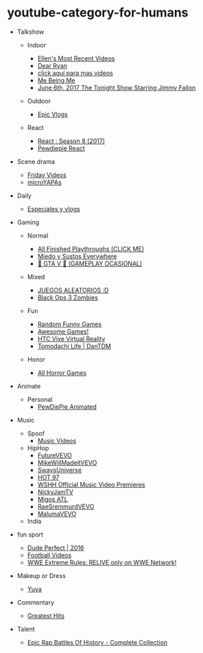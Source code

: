 # youtube-category-for-humans

- Talkshow
    - Indoor
        - [Ellen's Most Recent Videos](https://www.youtube.com/playlist?list=PLuW4g7xujBWe7cuqlHZx8c45NjkI-Qowb)
        - [Dear Ryan](https://www.youtube.com/playlist?list=PLRU-B1PBK4BuhOS5QTd9ze2-wK2AolUa4)
        - [click aquí para mas videos](https://www.youtube.com/playlist?list=PL3WEZ2JFt2SU_5xht5fcUh72kYvXCUP3O)
        - [Me Being Me](https://www.youtube.com/playlist?list=PLfO2kc0hX8V9Agz97XVzuN_PuCDzsAt_L)
        - [June 6th, 2017 The Tonight Show Starring Jimmy Fallon](https://www.youtube.com/playlist?list=PLykzf464sU99Nvke6QGeUxbhMyU6e2ZqD)
    - Outdoor
        - [Epic Vlogs](https://www.youtube.com/playlist?list=PL438YTl8SZFC04A5PgpJcuDwu8ZR6Fii6)

    - React
        - [React : Season 8 (2017)](https://www.youtube.com/playlist?list=PLwnD0jwK0yylXEbz-BpnvBrANJh-b_j5a)
        - [Pewdiepie React](https://www.youtube.com/playlist?list=PLYH8WvNV1YEnvURRShYIOajg3Fh3R0-Q5)

- Scene drama
    - [Friday Videos](https://www.youtube.com/playlist?list=PLShD8ZZW7qjnKyDrH_9YhAf9qv8sUgh1Y)
    - [microYAPAs](https://www.youtube.com/playlist?list=PLlGSQJ04OGkhJkS9aBrP1EyDu6XG7NYwL)

- Daily
    - [Especiales y vlogs](https://www.youtube.com/playlist?list=PL814C4E8D9E0975C6)

- Gaming
    
    - Normal
        - [All Finished Playthroughs (CLICK ME)](https://www.youtube.com/playlist?list=PLYH8WvNV1YEk6pSuc9uiXSaUJ20Xspnzo)
        - [Miedo y Sustos Everywhere](https://www.youtube.com/playlist?list=PL354100F1A453CC91)
        - [💜 GTA V 💜 (GAMEPLAY OCASIONAL)](https://www.youtube.com/playlist?list=PLSbDMtNBmYTvYS9_p2EAezHlsevf86eZg)
    - Mixed
        - [JUEGOS ALEATORIOS :D](https://www.youtube.com/playlist?list=PLF6E8230EC97291C5)
        - [Black Ops 3 Zombies](https://www.youtube.com/playlist?list=PLxV_ER5SmeVZMnnXgRLtPwK3dv_QBWNDZ)

    - Fun 
        - [Random Funny Games](https://)
        - [Awesome Games!](https://www.youtube.com/playlist?list=PL3tRBEVW0hiDAf0LeFLFH8S83JWBjvtqE)
        - [HTC Vive Virtual Reality](https://www.youtube.com/playlist?list=PLMBYlcH3smRwc3QWNL7p7rDvVysFNTrzG)
        - [Tomodachi Life | DanTDM](https://www.youtube.com/playlist?list=PLUR-PCZCUv7QET0xgNsqidm51PTx7mXZp)

    - Honor
        - [All Horror Games](https://)

- Animate
    - Personal
        - [PewDiePie Animated](https://www.youtube.com/playlist?list=PLYH8WvNV1YEm2EnMpNUYS3nxny7KBK5T-)

- Music

    - Spoof
        - [Music Videos](https://www.youtube.com/playlist?list=PL21A272CC1406CF4A)
    - HipHop
        - [FutureVEVO](https://www.youtube.com/user/FutureVEVO)
        - [MikeWillMadeitVEVO](https://www.youtube.com/user/MikeWillMadeitVEVO)
        - [SwaysUniverse](https://www.youtube.com/user/SwaysUniverse/)
        - [HOT 97](https://www.youtube.com/user/HOT97NY)
        - [WSHH Official Music Video Premieres](https://www.youtube.com/channel/UC-yXuc1__OzjwpsJPlxYUCQ)
        - [NickyJamTV](https://www.youtube.com/user/NickyJamTV)
        - [Migos ATL](https://www.youtube.com/user/Migosatl)
        - [RaeSremmurdVEVO](https://www.youtube.com/user/RaeSremmurdVEVO)
        - [MalumaVEVO](https://www.youtube.com/user/MalumaVEVO)
    - India

- fun sport
    - [Dude Perfect | 2016](https://www.youtube.com/playlist?list=PLCsuqbR8ZoiCCcN593ixhJ7p6OwwWltPJ)
    - [Football Videos](https://www.youtube.com/playlist?list=PLr2SXwjSsDgKEsO998eN2qkR86_BOoT__)
    - [WWE Extreme Rules: RELIVE only on WWE Network!](https://www.youtube.com/playlist?list=PLqIVmFaHA8BrGnqix44wB9nLoj4V87Syu)


- Makeup or Dress
    - [Yuya](https://www.youtube.com/channel/UCBNs31xysxpAGMheg8OrngA)

- Commentary
    - [Greatest Hits](https://www.youtube.com/playlist?list=PLmZTDWJGfRq0g5TNY4VX12h6b3W4QSATt)

- Talent
    - [Epic Rap Battles Of History - Complete Collection](https://www.youtube.com/playlist?list=PL96675BDF95286773)
